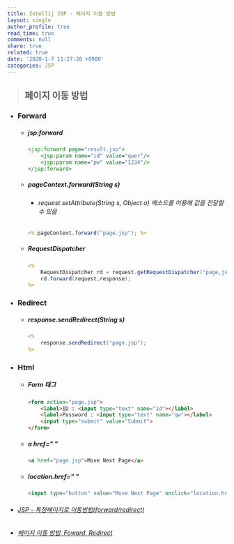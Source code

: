 ```yaml
---
title: Intellij JSP - 페이지 이동 방법
layout: single
author_profile: true
read_time: true
comments: null
share: true
related: true
date: '2020-1-7 11:27:28 +0900'
categories: JSP
---
```


> ## 페이지 이동 방법



* ### Forward
	* ##### jsp:forward
		
		```jsp
		<jsp:forward page="result.jsp">
			<jsp:param name="id" value="qwer"/>
			<jsp:param name="pw" value="1234"/>
		</jsp:forward>
		```
			
	* ##### pageContext.forward(String s)
		* ###### request.setAttribute(String s, Object o) 메소드를 이용해 값을 전달할 수 있음
		```jsp
		<% pageContext.forward("page.jsp"); %>
		```

	* ##### RequestDispatcher
		```jsp
		<%
			RequestDispatcher rd = request.getRequestDispatcher("page,jsp");
			rd.forward(request,response);
		%>
		```
		
		
* ### Redirect
	* ##### response.sendRedirect(String s)
		```jsp
		<%
			response.sendRedirect("page.jsp");
		%>
		```

* ### Html
	* ##### Form 태그
		```html
		<form action="page.jsp">
			<label>ID : <input type="text" name="id"></label>
			<label>Password : <input type="text" name="qw"></label>
			<input type="submit" value="Submit">
		</form>
		```
			
	* ##### a href=" "
		```html
		<a href="page.jsp">Move Next Page</a>
		```
	* ##### location.href=" "
		```html
		<input type="button" value="Move Next Page" onclick="location.href='page.jsp'">
		```
	
	


* ###### [JSP - 특정페이지로 이동방법(forward/redirect)]
* ###### [페이지 이동 방법, Foward, Redirect]


[JSP - 특정페이지로 이동방법(forward/redirect)]: https://installed.tistory.com/entry/8-JSP-%ED%8A%B9%EC%A0%95%ED%8E%98%EC%9D%B4%EC%A7%80%EB%A1%9C-%EC%9D%B4%EB%8F%99%EB%B0%A9%EB%B2%95
[페이지 이동 방법, Foward, Redirect]: https://m.blog.naver.com/PostView.nhn?blogId=tkddlf4209&logNo=220539737196&proxyReferer=https%3A%2F%2Fwww.google.com%2F
